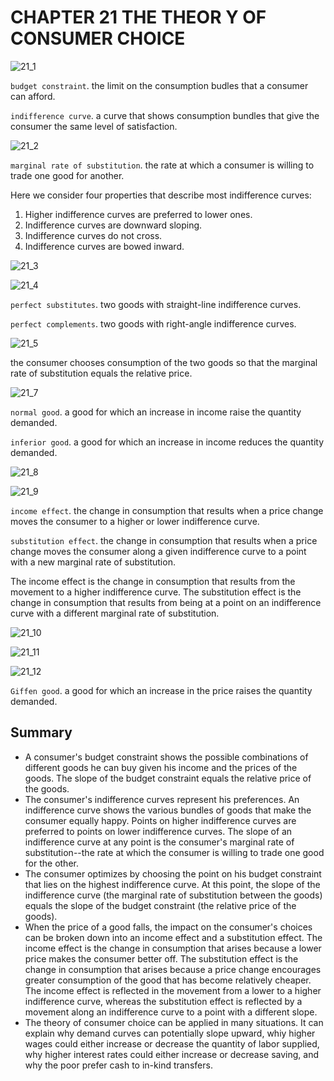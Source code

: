 # CHAPTER 21 THE THEOR Y OF CONSUMER CHOICE



![21_1](res/21_1.png)

`budget constraint`. the limit on the consumption budles that a consumer can afford.

`indifference curve`. a curve that shows consumption bundles that give the consumer the same level of satisfaction.

![21_2](res/21_2.png)

`marginal rate of substitution`. the rate at which a consumer is willing to trade one good for another.

Here we consider four properties that describe most indifference curves:

1. Higher indifference curves are preferred to lower ones.
2. Indifference curves are downward sloping.
3. Indifference curves do not cross.
4. Indifference curves are bowed inward.

![21_3](res/21_3.png)

![21_4](res/21_4.png)

`perfect substitutes`. two goods with straight-line indifference curves.

`perfect complements`. two goods with right-angle indifference curves.

![21_5](res/21_5.png)

the consumer chooses consumption of the two goods so that the marginal rate of substitution equals the relative price.

![21_7](res/21_7.png)

`normal good`. a good for which an increase in income raise the quantity demanded.

`inferior good`. a good for which an increase in income reduces the quantity demanded.

![21_8](res/21_8.png)

![21_9](res/21_9.png)

`income effect`. the change in consumption that results when a price change moves the consumer to a higher or lower indifference curve.

`substitution effect`. the change in consumption that results when a price change moves the consumer along a given indifference curve to a point with a new marginal rate of substitution.

The income effect is the change in consumption that results from the movement to a higher indifference curve. The substitution effect is the change in consumption that results from being at a point on an indifference curve with a different marginal rate of substitution.

![21_10](res/21_10.png)

![21_11](res/21_11.png)

![21_12](res/21_12.png)

`Giffen good`. a good for which an increase in the price raises the quantity demanded.



## Summary

- A consumer's budget constraint shows the possible combinations of different goods he can buy given his income and the prices of the goods. The slope of the budget constraint equals the relative price of the goods.
- The consumer's indifference curves represent his preferences. An indifference curve shows the various bundles of goods that make the consumer equally happy. Points on higher indifference curves are preferred to points on lower indifference curves. The slope of an indifference curve at any point is the consumer's marginal rate of substitution--the rate at which the consumer is willing to trade one good for the other.
- The consumer optimizes by choosing the point on his budget constraint that lies on the highest indifference curve. At this point, the slope of the indifference curve (the marginal rate of substitution between the goods) equals the slope of the budget constraint (the relative price of the goods).
- When the price of a good falls, the impact on the consumer's choices can be broken down into an income effect and a substitution effect. The income effect is the change in consumption that arises because a lower price makes the consumer better off. The substitution effect is the change in consumption that arises because a price change encourages greater consumption of the good that has become relatively cheaper. The income effect is reflected in the movement from a lower to a higher indifference curve, whereas the substitution effect is reflected by a movement along an indifference curve to a point with a different slope.
- The theory of consumer choice can be applied in many situations. It can explain why demand curves can potentially slope upward, whiy higher wages could either increase or decrease the quantity of labor supplied, why higher interest rates could either increase or decrease saving, and why the poor prefer cash to in-kind transfers.

